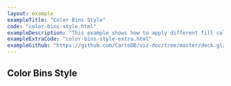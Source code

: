 ```yaml
---
layout: example
exampleTitle: "Color Bins Style"
code: "color-bins-style.html"
exampleDescription: "This example shows how to apply different fill colors to polygon features depending on attribute values."
exampleExtraCode: "color-bins-style-extra.html"
exampleGithub: "https://github.com/CartoDB/viz-doc/tree/master/deck.gl/examples/scripting/styling/color-bins-style.html"
---
```

## Color Bins Style
